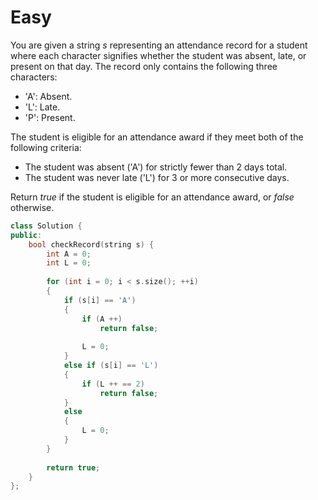# Easy

You are given a string $s$ representing an attendance record for a student where each character signifies whether the student was absent, late, or present on that day. The record only contains the following three characters:

- 'A': Absent.
- 'L': Late.
- 'P': Present.

The student is eligible for an attendance award if they meet both of the following criteria:

- The student was absent ('A') for strictly fewer than 2 days total.
- The student was never late ('L') for 3 or more consecutive days.

Return $true$ if the student is eligible for an attendance award, or $false$ otherwise.

```cpp
class Solution {
public:
    bool checkRecord(string s) {
        int A = 0;
        int L = 0;
        
        for (int i = 0; i < s.size(); ++i)
        {
            if (s[i] == 'A')
            {
                if (A ++)
                    return false;
                
                L = 0;
            }
            else if (s[i] == 'L')
            {
                if (L ++ == 2)
                    return false;
            }
            else
            {
                L = 0;
            }
        }
        
        return true;
    }
};
```
